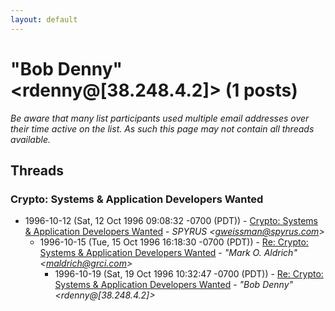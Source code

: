 ```yaml
---
layout: default
---
```


# "Bob Denny" <rdenny@[38.248.4.2]> (1 posts)

_Be aware that many list participants used multiple email addresses over their time active on the list. As such this page may not contain all threads available._

## Threads

### Crypto: Systems & Application Developers Wanted
+ 1996-10-12 (Sat, 12 Oct 1996 09:08:32 -0700 (PDT)) - [Crypto: Systems & Application Developers Wanted](/archive/1996/10/fe8a2f456e6c4aeebd570d552a7e8c927b75f4659fe3e638ea858eb6a4faafd1) - _SPYRUS \<gweissman@spyrus.com\>_
  + 1996-10-15 (Tue, 15 Oct 1996 16:18:30 -0700 (PDT)) - [Re: Crypto: Systems & Application Developers Wanted](/archive/1996/10/0b0e0660ee87a7801480142d6a67883fa87af415d7dcf8bfa3d091eafc149789) - _"Mark O. Aldrich" \<maldrich@grci.com\>_
    + 1996-10-19 (Sat, 19 Oct 1996 10:32:47 -0700 (PDT)) - [Re: Crypto: Systems & Application Developers Wanted](/archive/1996/10/75909119e1e76f8941c6f35e01a60df5cd0eff49fc338d7a5c93b4903761a25c) - _"Bob Denny" \<rdenny@[38.248.4.2]\>_

